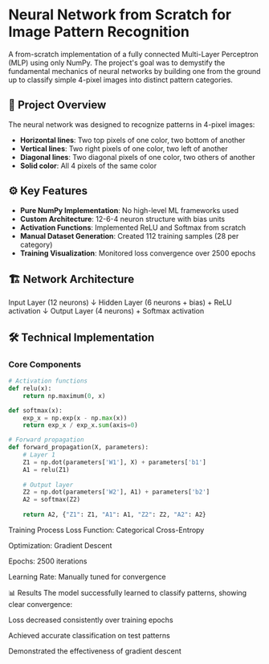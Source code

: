 # Neural Network from Scratch for Image Pattern Recognition

A from-scratch implementation of a fully connected Multi-Layer Perceptron (MLP) using only NumPy. The project's goal was to demystify the fundamental mechanics of neural networks by building one from the ground up to classify simple 4-pixel images into distinct pattern categories.

## 🧠 Project Overview

The neural network was designed to recognize patterns in 4-pixel images:
- **Horizontal lines**: Two top pixels of one color, two bottom of another
- **Vertical lines**: Two right pixels of one color, two left of another  
- **Diagonal lines**: Two diagonal pixels of one color, two others of another
- **Solid color**: All 4 pixels of the same color

## ⚙️ Key Features

- **Pure NumPy Implementation**: No high-level ML frameworks used
- **Custom Architecture**: 12-6-4 neuron structure with bias units
- **Activation Functions**: Implemented ReLU and Softmax from scratch
- **Manual Dataset Generation**: Created 112 training samples (28 per category)
- **Training Visualization**: Monitored loss convergence over 2500 epochs

## 🏗️ Network Architecture
Input Layer (12 neurons)
↓
Hidden Layer (6 neurons + bias) + ReLU activation
↓
Output Layer (4 neurons) + Softmax activation

## 🛠️ Technical Implementation

### Core Components
```python
# Activation functions
def relu(x):
    return np.maximum(0, x)

def softmax(x):
    exp_x = np.exp(x - np.max(x))
    return exp_x / exp_x.sum(axis=0)

# Forward propagation
def forward_propagation(X, parameters):
    # Layer 1
    Z1 = np.dot(parameters['W1'], X) + parameters['b1']
    A1 = relu(Z1)
    
    # Output layer
    Z2 = np.dot(parameters['W2'], A1) + parameters['b2']
    A2 = softmax(Z2)
    
    return A2, {"Z1": Z1, "A1": A1, "Z2": Z2, "A2": A2}
```
Training Process
Loss Function: Categorical Cross-Entropy

Optimization: Gradient Descent

Epochs: 2500 iterations

Learning Rate: Manually tuned for convergence

📊 Results
The model successfully learned to classify patterns, showing clear convergence:

Loss decreased consistently over training epochs

Achieved accurate classification on test patterns

Demonstrated the effectiveness of gradient descent
